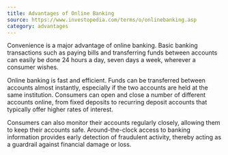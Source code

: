 ```yaml
---
title: Advantages of Online Banking
source: https://www.investopedia.com/terms/o/onlinebanking.asp
category: advantages
---
```

Convenience is a major advantage of online banking. Basic banking transactions such as paying bills and transferring funds between accounts can easily be done 24 hours a day, seven days a week, wherever a consumer wishes.

Online banking is fast and efficient. Funds can be transferred between accounts almost instantly, especially if the two accounts are held at the same institution. Consumers can open and close a number of different accounts online, from fixed deposits to recurring deposit accounts that typically offer higher rates of interest.

Consumers can also monitor their accounts regularly closely, allowing them to keep their accounts safe. Around-the-clock access to banking information provides early detection of fraudulent activity, thereby acting as a guardrail against financial damage or loss.
